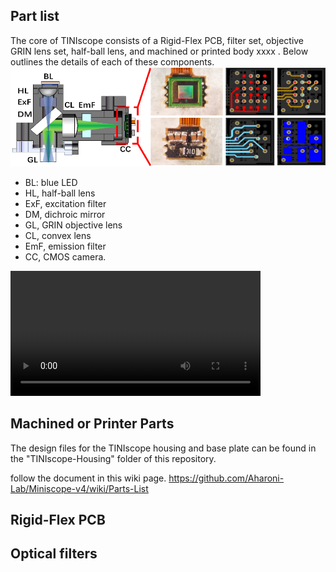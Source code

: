 ## Part list 


 <!-- For details on options of how to purchase/produce these components, go to the Part Procurement page of this wiki. -->

The core of TINIscope consists of a Rigid-Flex PCB, filter set, objective GRIN lens set, half-ball lens, and machined or printed body xxxx . Below outlines the details of each of these components.
![Section diagram of TINIscope](../assets/tiniscope_diagram.png)

* BL: blue LED
* HL, half-ball lens
* ExF, excitation filter
* DM, dichroic mirror
* GL, GRIN objective lens
* CL, convex lens
* EmF, emission filter
* CC, CMOS camera.


<video src="../assets/tiniscope_parts.mp4" controls title="Title" width=400></video>
## Machined or Printer Parts 
The design files for the TINIscope housing and base plate can be found in the "TINIscope-Housing" folder of this repository. 

follow the document in this wiki page. 
https://github.com/Aharoni-Lab/Miniscope-v4/wiki/Parts-List

## Rigid-Flex PCB 

## Optical filters 
